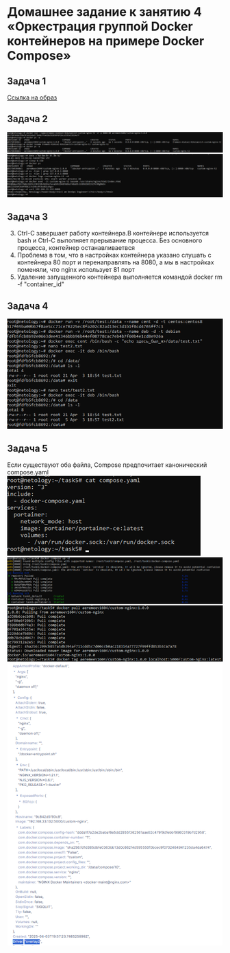 # Домашнее задание к занятию 4 «Оркестрация группой Docker контейнеров на примере Docker Compose»
## Задача 1
[Ссылка на образ](https://hub.docker.com/repository/docker/aeremeev1604/custom-nginx/general)
## Задача 2
![image](https://github.com/EremeevAN/Studies/blob/main/Screenshot_4.png)
![image](https://github.com/EremeevAN/Studies/blob/main/Screenshot_3.png)
## Задача 3
 3. Ctrl-C  завершает работу контейнера.В контейнере используется bash и Ctrl-C выполняет прерывание процесса. Без основного процесса, контейнер останавливаетвся
 10. Проблема в том, что в настройках контейнера указано слушать с контейнера 80 порт и перенаправлять на 8080, а мы в настройках поменяли, что nginx использует 81 порт
 12. Удаление запущенного контейнера выполняется командой docker rm -f "container_id"
## Задача 4
![image](https://github.com/EremeevAN/Studies/blob/main/Screenshot_5.png)
## Задача 5
Если существуют оба файла, Compose предпочитает канонический compose.yaml 
![image](https://github.com/EremeevAN/Studies/blob/main/Screenshot_7.png)
![image](https://github.com/EremeevAN/Studies/blob/main/Screenshot_9.png)
![image](https://github.com/EremeevAN/Studies/blob/main/Screenshot_10.png)
![image](https://github.com/EremeevAN/Studies/blob/main/Screenshot_6.png)
